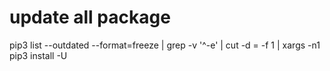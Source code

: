 # update all package
pip3 list --outdated --format=freeze | grep -v '^\-e' | cut -d = -f 1  | xargs -n1 pip3 install -U
